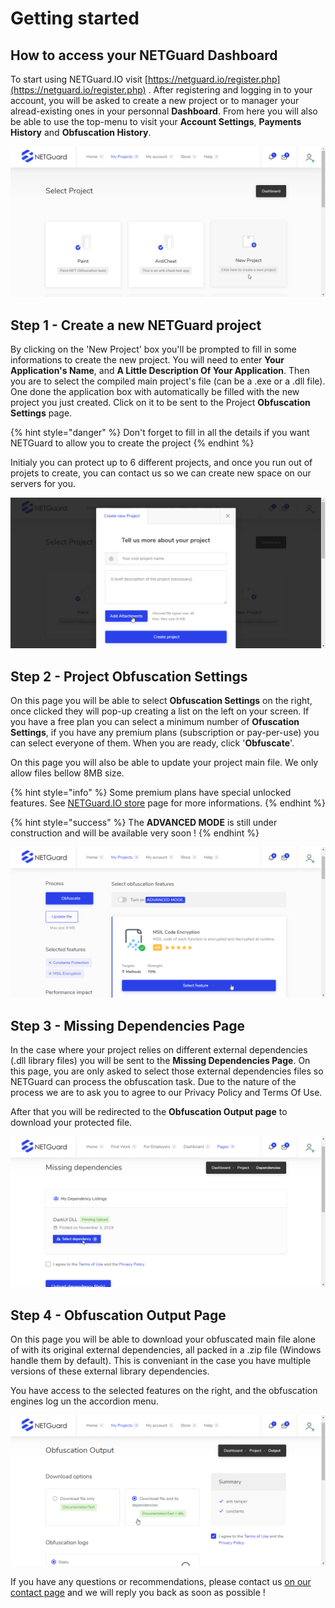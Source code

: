 # Getting started

## How to access your NETGuard Dashboard

To start using NETGuard.IO visit [https://netguard.io/register.php](https://netguard.io/register.php) . After registering and logging in to your account, you will be asked to create a new project or to manager your alread-existing ones in your personnal **Dashboard**. From here you will also be able to use the top-menu to visit your **Account Settings**, **Payments History** and **Obfuscation History**.

![Over your mouse on the &apos;New Project&apos; box to create a new project](.gitbook/assets/001%20%281%29.png)

## Step 1 - Create a new NETGuard project

By clicking on the 'New Project' box you'll be prompted to fill in some informations to create the new project. You will need to enter **Your Application's Name**, and **A Little Description Of Your Application**. Then you are to select the compiled main project's file \(can be a .exe or a .dll file\). One done the application box with automatically be filled with the new project you just created. Click on it to be sent to the Project **Obfuscation Settings** page.

{% hint style="danger" %}
Don't forget to fill in all the details if you want NETGuard to allow you to create the project
{% endhint %}

Initialy you can protect up to 6 different projects, and once you run out of projets to create, you can contact us so we can create new space on our servers for you.

![Fill in the information needed for your future project and select the main file](.gitbook/assets/002.png)

## Step 2 - Project Obfuscation Settings

On this page you will be able to select **Obfuscation Settings** on the right, once clicked they will pop-up creating a list on the left on your screen. If you have a free plan you can select a minimum number of **Ofuscation Settings**, if you have any premium plans \(subscription or pay-per-use\) you can select everyone of them. When you are ready, click '**Obfuscate**'.

On this page you will also be able to update your project main file. We only allow files bellow 8MB size.

{% hint style="info" %}
Some premium plans have special unlocked features. See [NETGuard.IO store](https://netguard.io/store.php) page for more informations.
{% endhint %}

{% hint style="success" %}
The **ADVANCED MODE** is still under construction and will be available very soon !
{% endhint %}

![Select which settings you want to apply on your file](.gitbook/assets/003.png)

## **Step 3 - Missing Dependencies Page**

In the case where your project relies on different external dependencies \(.dll library files\) you will be sent to the **Missing Dependencies Page**. On this page, you are only asked to select those external dependencies files so NETGuard can process the obfuscation task. Due to the nature of the process we are to ask you to agree to our Privacy Policy and Terms Of Use.

After that you will be redirected to the **Obfuscation Output page** to download your protected file.

![Select your external dll files and accept our TOS/PP, and then click &apos;upload dependencies&apos;](.gitbook/assets/004.png)

## Step 4 - Obfuscation Output Page

On this page you will be able to download your obfuscated main file alone of with its original external dependencies, all packed in a .zip file \(Windows handle them by default\). This is conveniant in the case you have multiple versions of these external library dependencies.

You have access to the selected features on the right, and the obfuscation engines log un the accordion menu.

![Download your protected file alone or including its external dependencies ](.gitbook/assets/005.png)

If you have any questions or recommendations, please contact us [on our contact page](https://netguard.io/contact.php) and we will reply you back as soon as possible !

